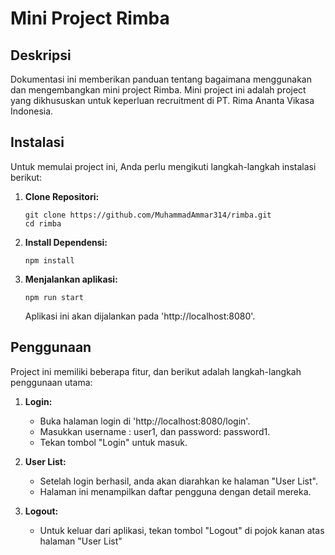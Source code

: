 # Mini Project Rimba

## Deskripsi

Dokumentasi ini memberikan panduan tentang bagaimana menggunakan dan mengembangkan mini project Rimba. Mini project ini adalah project yang dikhususkan untuk keperluan recruitment di PT. Rima Ananta Vikasa Indonesia.

## Instalasi

Untuk memulai project ini, Anda perlu mengikuti langkah-langkah instalasi berikut:

1. **Clone Repositori:**
   ```
   git clone https://github.com/MuhammadAmmar314/rimba.git
   cd rimba
   ```

2. **Install Dependensi:**
   ```
   npm install
   ```

3. **Menjalankan aplikasi:**
   ```
   npm run start
   ```
   Aplikasi ini akan dijalankan pada 'http://localhost:8080'.

## Penggunaan

Project ini memiliki beberapa fitur, dan berikut adalah langkah-langkah penggunaan utama:

1. **Login:**
    * Buka halaman login di 'http://localhost:8080/login'.
    * Masukkan username : user1, dan password: password1.
    * Tekan tombol "Login" untuk masuk.

2. **User List:**
    * Setelah login berhasil, anda akan diarahkan ke halaman "User List".
    * Halaman ini menampilkan daftar pengguna dengan detail mereka.

3. **Logout:**
    * Untuk keluar dari aplikasi, tekan tombol "Logout" di pojok kanan atas halaman "User List"